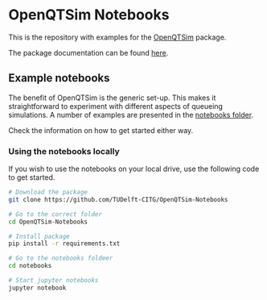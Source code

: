 # OpenQTSim Notebooks

This is the repository with examples for the [OpenQTSim](https://github.com/TUDelft-CITG/OpenQTSim) package. 

The package documentation can be found [here](https://openqtsim.readthedocs.io).

## Example notebooks

The benefit of OpenQTSim is the generic set-up. This makes it straightforward to experiment with different aspects of queueing simulations. A number of examples are presented in the [notebooks folder](https://github.com/TUDelft-CITG/OpenQTSim-Notebooks/tree/master/notebooks).

Check the information on how to get started either way.

### Using the notebooks locally

If you wish to use the notebooks on your local drive, use the following code to get started.

``` bash
# Download the package
git clone https://github.com/TUDelft-CITG/OpenQTSim-Notebooks

# Go to the correct folder
cd OpenQTSim-Notebooks

# Install package
pip install -r requirements.txt

# Go to the notebooks foldeer
cd notebooks

# Start jupyter notebooks
jupyter notebook
```

